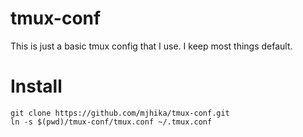 # tmux-conf

This is just a basic tmux config that I use. I keep most things default.

# Install

```shell
git clone https://github.com/mjhika/tmux-conf.git
ln -s $(pwd)/tmux-conf/tmux.conf ~/.tmux.conf
```
